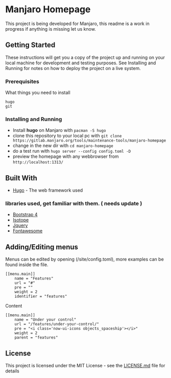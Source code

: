 # Manjaro Homepage

This project is being developed for Manjaro, this readme is a work in progress if anything is missing let us know.

## Getting Started

These instructions will get you a copy of the project up and running on your local machine for development and testing purposes. See Installing and Running for notes on how to deploy the project on a live system.

### Prerequisites

What things you need to install

```
hugo
git
```

### Installing and Running

* Install **hugo** on Manjaro with `pacman -S hugo`
* clone this repository to your local pc with `git clone https://gitlab.manjaro.org/tools/maintenance-tools/manjaro-homepage`
* change in the new dir with `cd manjaro-homepage`
* do a test run with `hugo server --config config.toml -D`
* preview the homepage with any webbrowser from `http://localhost:1313/`

## Built With

* [Hugo](https://gohugo.io/getting-started/) - The web framework used

### libraries used, get familiar with them. ( needs update ) 
* [Bootstrap 4](https://getbootstrap.com/docs/4.3/getting-started/introduction/)
* [Isotope](https://isotope.metafizzy.co/)
* [Jquery](https://jquery.com/)
* [Fontawesome](https://fontawesome.com/)

## Adding/Editing menus

Menus can be edited by opening (/site/config.toml), more examples can be found inside the file.

```
[[menu.main]]
    name = "Features"
    url = "#"
    pre = ""
    weight = 2
    identifier = "features"
```
Content

```
[[menu.main]]
    name = "Under your control"
    url = "/features/under-your-control/"
    pre = "<i class='now-ui-icons objects_spaceship'></i>"
    weight = 2
    parent = "features"
```

## License

This project is licensed under the MIT License - see the [LICENSE.md](LICENSE) file for details

